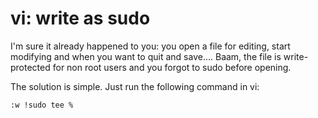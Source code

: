 # vi: write as sudo

I'm sure it already happened to you: you open a file for editing, start modifying and when you want to quit and save.... Baam, the file is write-protected for non root users and you forgot to sudo before opening.

The solution is simple. Just run the following command in vi:


```
:w !sudo tee %
```

